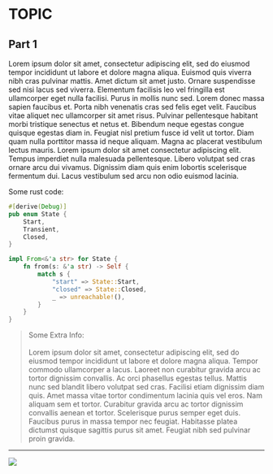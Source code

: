 # TOPIC

## Part 1

Lorem ipsum dolor sit amet, consectetur adipiscing elit, sed do eiusmod tempor incididunt ut labore et dolore magna aliqua. Euismod quis viverra nibh cras pulvinar mattis. Amet dictum sit amet justo. Ornare suspendisse sed nisi lacus sed viverra. Elementum facilisis leo vel fringilla est ullamcorper eget nulla facilisi. Purus in mollis nunc sed. Lorem donec massa sapien faucibus et. Porta nibh venenatis cras sed felis eget velit. Faucibus vitae aliquet nec ullamcorper sit amet risus. Pulvinar pellentesque habitant morbi tristique senectus et netus et. Bibendum neque egestas congue quisque egestas diam in. Feugiat nisl pretium fusce id velit ut tortor. Diam quam nulla porttitor massa id neque aliquam. Magna ac placerat vestibulum lectus mauris. Lorem ipsum dolor sit amet consectetur adipiscing elit. Tempus imperdiet nulla malesuada pellentesque. Libero volutpat sed cras ornare arcu dui vivamus. Dignissim diam quis enim lobortis scelerisque fermentum dui. Lacus vestibulum sed arcu non odio euismod lacinia.

Some rust code:

```rs
#[derive(Debug)]
pub enum State {
    Start,
    Transient,
    Closed,
}

impl From<&'a str> for State {
    fn from(s: &'a str) -> Self {
        match s {
            "start" => State::Start,
            "closed" => State::Closed,
            _ => unreachable!(),
        }
    }
}
```

> Some Extra Info: <br><br> Lorem ipsum dolor sit amet, consectetur adipiscing elit, sed do eiusmod tempor incididunt ut labore et dolore magna aliqua. Tempor commodo ullamcorper a lacus. Laoreet non curabitur gravida arcu ac tortor dignissim convallis. Ac orci phasellus egestas tellus. Mattis nunc sed blandit libero volutpat sed cras. Facilisi etiam dignissim diam quis. Amet massa vitae tortor condimentum lacinia quis vel eros. Nam aliquam sem et tortor. Curabitur gravida arcu ac tortor dignissim convallis aenean et tortor. Scelerisque purus semper eget duis. Faucibus purus in massa tempor nec feugiat. Habitasse platea dictumst quisque sagittis purus sit amet. Feugiat nibh sed pulvinar proin gravida.

---

![](https://cdn.discordapp.com/attachments/670218237891313664/918070434090594314/Halloween2_FinalRender.png)